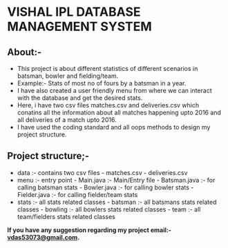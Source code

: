 # VISHAL IPL DATABASE MANAGEMENT SYSTEM

## About:-
 
- This project is about different statistics of different scenarios in batsman, bowler and fielding/team. <br>
- Example:- Stats of most no of fours by a batsman in a year. <br>
- I have also created a user friendly menu from where we can interact with the database and get the desired stats. <br>
- Here, i have two csv files matches.csv and deliveries.csv which conatins all the information about all matches happening upto 2016 and all deliveries of a 
   match upto 2016. <br>
- I have used the coding standard and all oops methods to design my project structure. <br>

 ## Project structure;-
 - data :- contains two csv files
              - matches.csv
              - deliveries.csv
 - menu :- entry point
              - Main.java :- Main/Entry file
              - Batsman.java :- for calling batsman stats
              - Bowler.java  :- for calling bowler stats
              - Fielder.java :- for calling fielder/team stats
 - stats :- all stats related classes
              - batsman :- all batsmans stats related classes
              - bowling :- all bowlers stats related classes
              - team    :- all team/fielders stats related classes


**If you have any suggestion regarding my project email:- vdas53073@gmail.com.**
